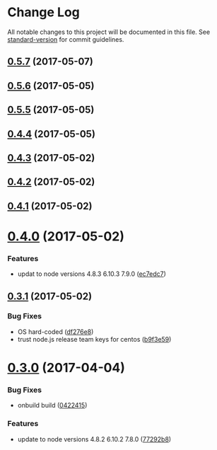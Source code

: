 # Change Log

All notable changes to this project will be documented in this file. See [standard-version](https://github.com/conventional-changelog/standard-version) for commit guidelines.

<a name="0.5.7"></a>
## [0.5.7](https://github.com/bucharest-gold/origin-s2i-nodejs/compare/v0.5.6...v0.5.7) (2017-05-07)



<a name="0.5.6"></a>
## [0.5.6](https://github.com/bucharest-gold/origin-s2i-nodejs/compare/v0.5.5...v0.5.6) (2017-05-05)



<a name="0.5.5"></a>
## [0.5.5](https://github.com/bucharest-gold/origin-s2i-nodejs/compare/v0.4.3...v0.5.5) (2017-05-05)



<a name="0.4.4"></a>
## [0.4.4](https://github.com/bucharest-gold/origin-s2i-nodejs/compare/v0.4.3...v0.4.4) (2017-05-05)



<a name="0.4.3"></a>
## [0.4.3](https://github.com/bucharest-gold/origin-s2i-nodejs/compare/v0.4.2...v0.4.3) (2017-05-02)



<a name="0.4.2"></a>
## [0.4.2](https://github.com/bucharest-gold/origin-s2i-nodejs/compare/v0.4.1...v0.4.2) (2017-05-02)



<a name="0.4.1"></a>
## [0.4.1](https://github.com/bucharest-gold/origin-s2i-nodejs/compare/v0.4.0...v0.4.1) (2017-05-02)



<a name="0.4.0"></a>
# [0.4.0](https://github.com/bucharest-gold/origin-s2i-nodejs/compare/v0.3.1...v0.4.0) (2017-05-02)


### Features

* updat to node versions 4.8.3 6.10.3 7.9.0 ([ec7edc7](https://github.com/bucharest-gold/origin-s2i-nodejs/commit/ec7edc7))



<a name="0.3.1"></a>
## [0.3.1](https://github.com/bucharest-gold/origin-s2i-nodejs/compare/v0.3.0...v0.3.1) (2017-05-02)


### Bug Fixes

* OS hard-coded ([df276e8](https://github.com/bucharest-gold/origin-s2i-nodejs/commit/df276e8))
* trust node.js release team keys for centos ([b9f3e59](https://github.com/bucharest-gold/origin-s2i-nodejs/commit/b9f3e59))



<a name="0.3.0"></a>
# [0.3.0](https://github.com/bucharest-gold/origin-s2i-nodejs/compare/0.2.0...v0.3.0) (2017-04-04)


### Bug Fixes

* onbuild build  ([0422415](https://github.com/bucharest-gold/origin-s2i-nodejs/commit/0422415))


### Features

* update to node versions 4.8.2 6.10.2 7.8.0 ([77292b8](https://github.com/bucharest-gold/origin-s2i-nodejs/commit/77292b8))
